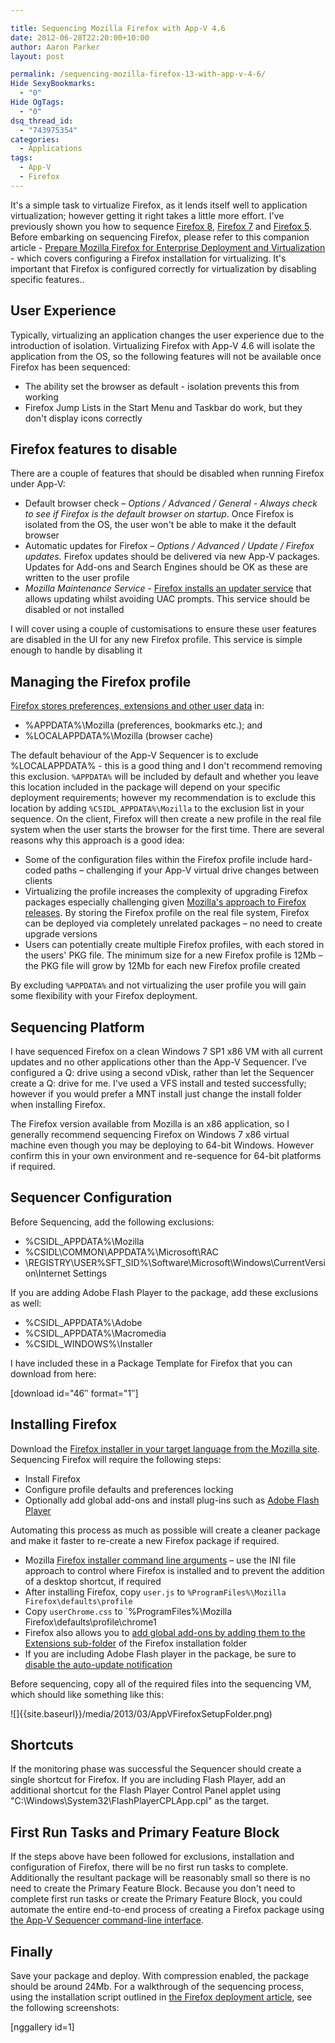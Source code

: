 ```yaml
---

title: Sequencing Mozilla Firefox with App-V 4.6
date: 2012-06-28T22:20:00+10:00
author: Aaron Parker
layout: post

permalink: /sequencing-mozilla-firefox-13-with-app-v-4-6/
Hide SexyBookmarks:
  - "0"
Hide OgTags:
  - "0"
dsq_thread_id:
  - "743975354"
categories:
  - Applications
tags:
  - App-V
  - Firefox
---
```

It's a simple task to virtualize Firefox, as it lends itself well to application virtualization; however getting it right takes a little more effort. I've previously shown you how to sequence [Firefox 8]({{site.baseurl}}/virtualisation/sequencing-mozilla-firefox-8/), [Firefox 7]({{site.baseurl}}/virtualisation/sequencing-mozilla-firefox-7/) and [Firefox 5]({{site.baseurl}}/virtualisation/sequencing-mozilla-firefox-5/). Before embarking on sequencing Firefox, please refer to this companion article - [Prepare Mozilla Firefox for Enterprise Deployment and Virtualization]({{site.baseurl}}/deployment/prepare-mozilla-firefox-for-enterprise-deployment-and-virtualization/) - which covers configuring a Firefox installation for virtualizing. It's important that Firefox is configured correctly for virtualization by disabling specific features..

## User Experience

Typically, virtualizing an application changes the user experience due to the introduction of isolation. Virtualizing Firefox with App-V 4.6 will isolate the application from the OS, so the following features will not be available once Firefox has been sequenced:

* The ability set the browser as default - isolation prevents this from working
* Firefox Jump Lists in the Start Menu and Taskbar do work, but they don't display icons correctly

## Firefox features to disable

There are a couple of features that should be disabled when running Firefox under App-V:

* Default browser check – _Options / Advanced / General - Always check to see if Firefox is the default browser on startup_. Once Firefox is isolated from the OS, the user won't be able to make it the default browser
* Automatic updates for Firefox – _Options / Advanced / Update / Firefox updates._ Firefox updates should be delivered via new App-V packages. Updates for Add-ons and Search Engines should be OK as these are written to the user profile
* _Mozilla Maintenance Service_ - [Firefox installs an updater service](http://support.mozilla.org/en-US/kb/what-mozilla-maintenance-service) that allows updating whilst avoiding UAC prompts. This service should be disabled or not installed

I will cover using a couple of customisations to ensure these user features are disabled in the UI for any new Firefox profile. This service is simple enough to handle by disabling it

## Managing the Firefox profile

[Firefox stores preferences, extensions and other user data](http://kb.mozillazine.org/Profile_folder_-_Firefox) in:

* %APPDATA%\Mozilla (preferences, bookmarks etc.); and
* %LOCALAPPDATA%\Mozilla (browser cache)

The default behaviour of the App-V Sequencer is to exclude %LOCALAPPDATA% - this is a good thing and I don't recommend removing this exclusion. `%APPDATA%` will be included by default and whether you leave this location included in the package will depend on your specific deployment requirements; however my recommendation is to exclude this location by adding `%CSIDL_APPDATA%\Mozilla` to the exclusion list in your sequence. On the client, Firefox will then create a new profile in the real file system when the user starts the browser for the first time. There are several reasons why this approach is a good idea:

* Some of the configuration files within the Firefox profile include hard-coded paths – challenging if your App-V virtual drive changes between clients
* Virtualizing the profile increases the complexity of upgrading Firefox packages especially challenging given [Mozilla's approach to Firefox releases](http://www.zdnet.com/blog/bott/mozilla-to-enterprise-customers-drop-dead/3497). By storing the Firefox profile on the real file system, Firefox can be deployed via completely unrelated packages – no need to create upgrade versions
* Users can potentially create multiple Firefox profiles, with each stored in the users' PKG file. The minimum size for a new Firefox profile is 12Mb – the PKG file will grow by 12Mb for each new Firefox profile created

By excluding `%APPDATA%` and not virtualizing the user profile you will gain some flexibility with your Firefox deployment.

## Sequencing Platform

I have sequenced Firefox on a clean Windows 7 SP1 x86 VM with all current updates and no other applications other than the App-V Sequencer. I’ve configured a Q: drive using a second vDisk, rather than let the Sequencer create a Q: drive for me. I've used a VFS install and tested successfully; however if you would prefer a MNT install just change the install folder when installing Firefox.

The Firefox version available from Mozilla is an x86 application, so I generally recommend sequencing Firefox on Windows 7 x86 virtual machine even though you may be deploying to 64-bit Windows. However confirm this in your own environment and re-sequence for 64-bit platforms if required.

## Sequencer Configuration

Before Sequencing, add the following exclusions:

* %CSIDL_APPDATA%\Mozilla
* %CSIDL\COMMON\APPDATA%\Microsoft\RAC
* \REGISTRY\USER\%SFT_SID%\Software\Microsoft\Windows\CurrentVersion\Internet Settings

If you are adding Adobe Flash Player to the package, add these exclusions as well:

* %CSIDL_APPDATA%\Adobe
* %CSIDL_APPDATA%\Macromedia
* %CSIDL_WINDOWS%\Installer

I have included these in a Package Template for Firefox that you can download from here:

<p class="download">
  [download id="46&#8243; format="1&#8243;]
</p>

## Installing Firefox

Download the [Firefox installer in your target language from the Mozilla site](http://www.mozilla.com/firefox/all.html). Sequencing Firefox will require the following steps:

* Install Firefox
* Configure profile defaults and preferences locking
* Optionally add global add-ons and install plug-ins such as [Adobe Flash Player](https://www.adobe.com/devnet/flashplayer/enterprise_deployment.html)

Automating this process as much as possible will create a cleaner package and make it faster to re-create a new Firefox package if required.

* Mozilla [Firefox installer command line arguments](https://wiki.mozilla.org/Installer:Command_Line_Arguments) – use the INI file approach to control where Firefox is installed and to prevent the addition of a desktop shortcut, if required
* After installing Firefox, copy `user.js` to `%ProgramFiles%\Mozilla Firefox\defaults\profile`
* Copy `userChrome.css` to `%ProgramFiles%\Mozilla Firefox\defaults\profile\chrome1
* Firefox also allows you to [add global add-ons by adding them to the Extensions sub-folder](http://kb.mozillazine.org/Installing_extensions) of the Firefox installation folder
* If you are including Adobe Flash player in the package, be sure to [disable the auto-update notification](http://kb2.adobe.com/cps/167/16701594.html)

Before sequencing, copy all of the required files into the sequencing VM, which should like something like this:

![]{{site.baseurl}}/media/2013/03/AppVFirefoxSetupFolder.png)

## Shortcuts

If the monitoring phase was successful the Sequencer should create a single shortcut for Firefox. If you are including Flash Player, add an additional shortcut for the Flash Player Control Panel applet using "C:\Windows\System32\FlashPlayerCPLApp.cpl" as the target.

## First Run Tasks and Primary Feature Block

If the steps above have been followed for exclusions, installation and configuration of Firefox, there will be no first run tasks to complete. Additionally the resultant package will be reasonably small so there is no need to create the Primary Feature Block. Because you don't need to complete first run tasks or create the Primary Feature Block, you could automate the entire end-to-end process of creating a Firefox package using [the App-V Sequencer command-line interface](http://softwaredeployment.wordpress.com/2011/04/15/app-v-4-6-sp1-command-line-interface/).

## Finally

Save your package and deploy. With compression enabled, the package should be around 24Mb. For a walkthrough of the sequencing process, using the installation script outlined in [the Firefox deployment article]({{site.baseurl}}/deployment/prepare-mozilla-firefox-for-enterprise-deployment-and-virtualization/), see the following screenshots:

[nggallery id=1]